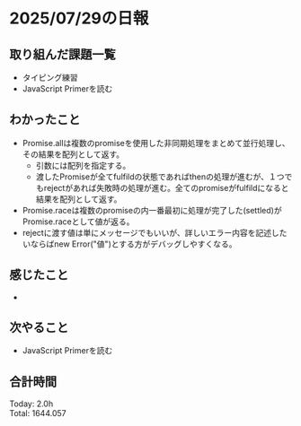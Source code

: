 # 2025/07/29の日報
## 取り組んだ課題一覧
* タイピング練習
* JavaScript Primerを読む
## わかったこと 
* Promise.allは複数のpromiseを使用した非同期処理をまとめて並行処理し、その結果を配列として返す。
  * 引数には配列を指定する。
  * 渡したPromiseが全てfulfildの状態であればthenの処理が進むが、１つでもrejectがあれば失敗時の処理が進む。全てのpromiseがfulfildになると結果を配列として返す。
* Promise.raceは複数のpromiseの内一番最初に処理が完了した(settled)がPromise.raceとして値が返る。
* rejectに渡す値は単にメッセージでもいいが、詳しいエラー内容を記述したいならばnew Error("値")とする方がデバッグしやすくなる。
## 感じたこと
* 
## 次やること
* JavaScript Primerを読む
##  合計時間 
Today: 2.0h<br>
Total: 1644.057
